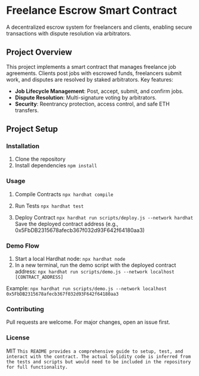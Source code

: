 # Freelance Escrow Smart Contract

A decentralized escrow system for freelancers and clients, enabling secure transactions with dispute resolution via arbitrators.

## Project Overview

This project implements a smart contract that manages freelance job agreements. Clients post jobs with escrowed funds, freelancers submit work, and disputes are resolved by staked arbitrators. Key features:

- **Job Lifecycle Management**: Post, accept, submit, and confirm jobs.
- **Dispute Resolution**: Multi-signature voting by arbitrators.
- **Security**: Reentrancy protection, access control, and safe ETH transfers.

## Project Setup

### Installation

1. Clone the repository
2. Install dependencies
`npm install`

### Usage

1. Compile Contracts
`npx hardhat compile`

2. Run Tests
`npx hardhat test`

3. Deploy Contract
`npx hardhat run scripts/deploy.js --network hardhat`
Save the deployed contract address (e.g., 0x5FbDB2315678afecb367f032d93F642f64180aa3)

### Demo Flow

1. Start a local Hardhat node:
`npx hardhat node`
2. In a new terminal, run the demo script with the deployed contract address:
`npx hardhat run scripts/demo.js --network localhost [CONTRACT_ADDRESS]`

Example:
`npx hardhat run scripts/demo.js --network localhost 0x5FbDB2315678afecb367f032d93F642f64180aa3`

### Contributing

Pull requests are welcome. For major changes, open an issue first.

### License

MIT
`This README provides a comprehensive guide to setup, test, and interact with the contract. The actual Solidity code is inferred from the tests and scripts but would need to be included in the repository for full functionality.`
